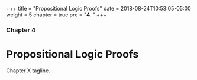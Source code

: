 +++
title = "Propositional Logic Proofs"
date = 2018-08-24T10:53:05-05:00
weight = 5
chapter = true
pre = "<b>4. </b>"
+++
### Chapter 4

# Propositional Logic Proofs

Chapter X tagline.